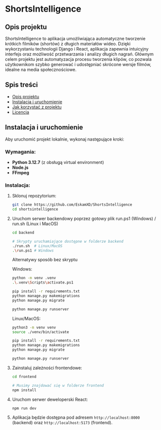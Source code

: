 # ShortsIntelligence
## Opis projektu

ShortsIntelligence to aplikacja umożliwiająca automatyczne tworzenie krótkich filmików (shortów) z długich materiałów wideo. Dzięki wykorzystaniu technologii Django i React, aplikacja zapewnia intuicyjny interfejs oraz możliwość przetwarzania i analizy długich nagrań. Głównym celem projektu jest automatyzacja procesu tworzenia klipów, co pozwala użytkownikom szybko generować i udostępniać skrócone wersje filmów, idealne na media społecznościowe.

## Spis treści

- [Opis projektu](#opis-projektu)
- [Instalacja i uruchomienie](#instalacja-i-uruchomienie)
- [Jak korzystać z projektu](#jak-korzystać-z-projektu)
- [Licencja](#licencja)

## Instalacja i uruchomienie

Aby uruchomić projekt lokalnie, wykonaj następujące kroki:

### Wymagania:
- **Python 3.12.7** (z obsługą virtual environment)
- **Node.js**
- **FFmpeg**

### Instalacja:

1. Sklonuj repozytorium:
   ```bash
   git clone https://github.com/EskamXD/ShortsIntelligence
   cd shortsintelligence
   ```

2. Uruchom serwer backendowy poprzez gotowy plik run.ps1 (Windows) / run.sh (Linux i MacOS)
   ```bash
   cd backend
   
   # Skrypty uruchamiające dostępne w folderze backend 
   ./run.sh  # Linux/MacOS
   .\run.ps1 # Windows
   ```

   
   Alternatywy sposób bez skryptu
   
   Windows:
   ```bash
   python -m venv .venv
   .\.venv\Scripts\activate.ps1
   
   pip install -r requirements.txt
   python manage.py makemigrations
   python manage.py migrate
   
   python manage.py runserver
   ```

   Linux/MacOS:
   ```bash
   python3 -m venv venv
   source ./venv/bin/activate
   
   pip install -r requirements.txt
   python manage.py makemigrations
   python manage.py migrate
   
   python manage.py runserver
   ```
      
4. Zainstaluj zależności frontendowe:
   ```bash
   cd frontend
   
   # Musimy znajdować się w folderze frontend
   npm install
   ```

5. Uruchom serwer deweloperski React:
   ```bash
   npm run dev
   ```

6. Aplikacja będzie dostępna pod adresem `http://localhost:8000` (backend) oraz `http://localhost:5173` (frontend).


